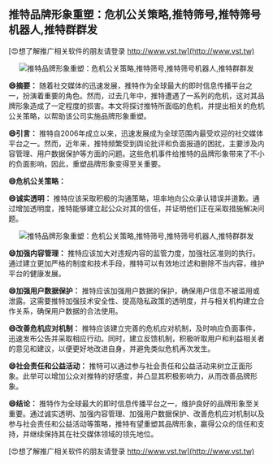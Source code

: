 ## **推特品牌形象重塑：危机公关策略,推特筛号,推特筛号机器人,推特群群发**

[😍想了解推广相关软件的朋友请登录 http://www.vst.tw](http://www.vst.tw)

 <center><img src="https://vst.tw/MP4/tuiguang/png/6.png" alt="推特品牌形象重塑：危机公关策略,推特筛号,推特筛号机器人,推特群群发"></center>

**😄摘要：**
随着社交媒体的迅速发展，推特作为全球最大的即时信息传播平台之一，扮演着重要的角色。然而，过去几年中，推特遭遇了一系列的危机，这对其品牌形象造成了一定程度的损害。本文将探讨推特所面临的危机，并提出相关的危机公关策略，以帮助该公司实施品牌形象重塑。

**😄引言：**
推特自2006年成立以来，迅速发展成为全球范围内最受欢迎的社交媒体平台之一。然而，近年来，推特频繁受到舆论批评和负面报道的困扰，主要涉及内容管理、用户数据保护等方面的问题。这些危机事件给推特的品牌形象带来了不小的负面影响，因此，重塑品牌形象变得至关重要。

**😄危机公关策略：**

**😄诚实透明：**
推特应该采取积极的沟通策略，坦率地向公众承认错误并道歉。通过增加透明度，推特能够建立起公众对其的信任，并证明他们正在采取措施解决问题。

 <center><img src="https://vst.tw/MP4/tuiguang/png/7.png" alt="推特品牌形象重塑：危机公关策略,推特筛号,推特筛号机器人,推特群群发"></center>

**😄加强内容管理：**
推特应该加大对违规内容的监管力度，加强社区准则的执行。通过建立更加严格的制度和技术手段，推特可以有效地过滤和删除不当内容，维护平台的健康发展。

**😄加强用户数据保护：**
推特应该加强用户数据的保护，确保用户信息不被滥用或泄露。这需要推特加强技术安全性、提高隐私政策的透明度，并与相关机构建立合作关系，确保用户数据的合法使用。

**😄改善危机应对机制：**
推特应该建立完善的危机应对机制，及时响应负面事件，迅速发布公告并采取相应行动。同时，建立反馈机制，积极听取用户和利益相关者的意见和建议，以便更好地改进自身，并避免类似危机再次发生。

**😄社会责任和公益活动：**
推特可以通过参与社会责任和公益活动来树立正面形象。此举可以增加公众对推特的好感度，并凸显其积极影响力，从而改善品牌形象。

**😄结论：**
推特作为全球最大的即时信息传播平台之一，维护良好的品牌形象至关重要。通过诚实透明、加强内容管理、加强用户数据保护、改善危机应对机制以及参与社会责任和公益活动等策略，推特有望重塑其品牌形象，赢得公众的信任和支持，并继续保持其在社交媒体领域的领先地位。

[😍想了解推广相关软件的朋友请登录 http://www.vst.tw](http://www.vst.tw)




